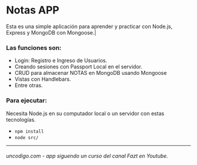 # Notas APP
Esta es una simple aplicación para aprender y practicar con Node.js, Express y MongoDB con Mongoose.|
### Las funciones son: 
- Login: Registro e Ingreso de Usuarios.
- Creando sesiones con Passport Local en el servidor.
- CRUD para almacenar NOTAS en MongoDB usando Mongoose
- Vistas con Handlebars.
- Entre otras.

### Para ejecutar:
Necesita Node.js en su computador local o un servidor con estas tecnologías.

- ``npm install``
- ``node src/``
------
###### uncodigo.com - app siguendo un curso del canal Fazt en Youtube.